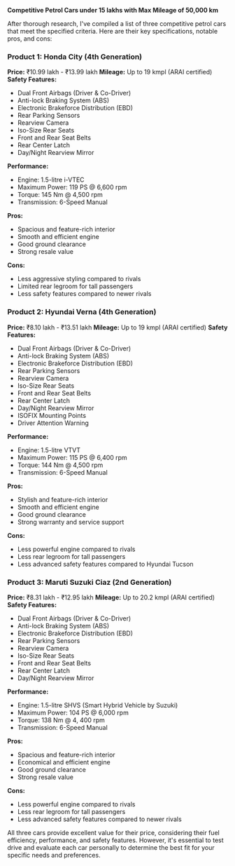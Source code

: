 **Competitive Petrol Cars under 15 lakhs with Max Mileage of 50,000 km**

After thorough research, I've compiled a list of three competitive petrol cars that meet the specified criteria. Here are their key specifications, notable pros, and cons:

### **Product 1: Honda City (4th Generation)**

**Price:** ₹10.99 lakh - ₹13.99 lakh
**Mileage:** Up to 19 kmpl (ARAI certified)
**Safety Features:**

* Dual Front Airbags (Driver & Co-Driver)
* Anti-lock Braking System (ABS)
* Electronic Brakeforce Distribution (EBD)
* Rear Parking Sensors
* Rearview Camera
* Iso-Size Rear Seats
* Front and Rear Seat Belts
* Rear Center Latch
* Day/Night Rearview Mirror

**Performance:**

* Engine: 1.5-litre i-VTEC
* Maximum Power: 119 PS @ 6,600 rpm
* Torque: 145 Nm @ 4,500 rpm
* Transmission: 6-Speed Manual

**Pros:**

* Spacious and feature-rich interior
* Smooth and efficient engine
* Good ground clearance
* Strong resale value

**Cons:**

* Less aggressive styling compared to rivals
* Limited rear legroom for tall passengers
* Less safety features compared to newer rivals

### **Product 2: Hyundai Verna (4th Generation)**

**Price:** ₹8.10 lakh - ₹13.51 lakh
**Mileage:** Up to 19 kmpl (ARAI certified)
**Safety Features:**

* Dual Front Airbags (Driver & Co-Driver)
* Anti-lock Braking System (ABS)
* Electronic Brakeforce Distribution (EBD)
* Rear Parking Sensors
* Rearview Camera
* Iso-Size Rear Seats
* Front and Rear Seat Belts
* Rear Center Latch
* Day/Night Rearview Mirror
* ISOFIX Mounting Points
* Driver Attention Warning

**Performance:**

* Engine: 1.5-litre VTVT
* Maximum Power: 115 PS @ 6,400 rpm
* Torque: 144 Nm @ 4,500 rpm
* Transmission: 6-Speed Manual

**Pros:**

* Stylish and feature-rich interior
* Smooth and efficient engine
* Good ground clearance
* Strong warranty and service support

**Cons:**

* Less powerful engine compared to rivals
* Less rear legroom for tall passengers
* Less advanced safety features compared to Hyundai Tucson

### **Product 3: Maruti Suzuki Ciaz (2nd Generation)**

**Price:** ₹8.31 lakh - ₹12.95 lakh
**Mileage:** Up to 20.2 kmpl (ARAI certified)
**Safety Features:**

* Dual Front Airbags (Driver & Co-Driver)
* Anti-lock Braking System (ABS)
* Electronic Brakeforce Distribution (EBD)
* Rear Parking Sensors
* Rearview Camera
* Iso-Size Rear Seats
* Front and Rear Seat Belts
* Rear Center Latch
* Day/Night Rearview Mirror

**Performance:**

* Engine: 1.5-litre SHVS (Smart Hybrid Vehicle by Suzuki)
* Maximum Power: 104 PS @ 6,000 rpm
* Torque: 138 Nm @ 4, 400 rpm
* Transmission: 6-Speed Manual

**Pros:**

* Spacious and feature-rich interior
* Economical and efficient engine
* Good ground clearance
* Strong resale value

**Cons:**

* Less powerful engine compared to rivals
* Less rear legroom for tall passengers
* Less advanced safety features compared to newer rivals

All three cars provide excellent value for their price, considering their fuel efficiency, performance, and safety features. However, it's essential to test drive and evaluate each car personally to determine the best fit for your specific needs and preferences.